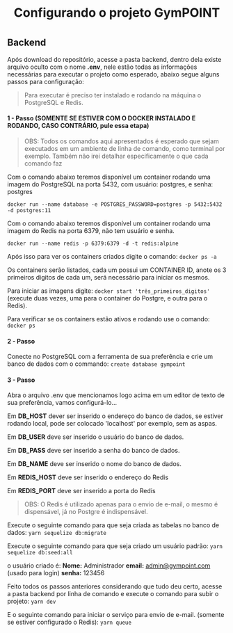 <center><h1> Configurando o projeto GymPOINT <h1></center>

## Backend

<p>Após download do repositório, acesse a pasta backend, dentro dela existe arquivo oculto com o nome <strong>.env</strong>, nele
estão todas as informações necessárias para executar o projeto como esperado, abaixo segue alguns passos para configuração:

> Para executar é preciso ter instalado e rodando na máquina o PostgreSQL e Redis.</p>

#### 1 - Passo (SOMENTE SE ESTIVER COM O DOCKER INSTALADO E RODANDO, CASO CONTRÁRIO, pule essa etapa)

> OBS: Todos os comandos aqui apresentados é esperado que sejam executados em um ambiente de linha de comando, como terminal por exemplo.
> Também não irei detalhar especificamente o que cada comando faz

<p>Com o comando abaixo teremos disponível um container rodando uma imagem do PostgreSQL na porta 5432, com usuário: postgres, e senha: postgres</p>

`docker run --name database -e POSTGRES_PASSWORD=postgres -p 5432:5432 -d postgres:11`

<p>Com o comando abaixo teremos disponível um container rodando uma imagem do Redis na porta 6379, não tem usuário e senha.</p>

`docker run --name redis -p 6379:6379 -d -t redis:alpine`

Após isso para ver os containers criados digite o comando:
`docker ps -a`

<p>Os containers serão listados, cada um possui um CONTAINER ID, anote os 3 primeiros digitos de cada um, será necessário para iniciar os mesmos.</p>

Para iniciar as imagens digite:
`docker start 'três_primeiros_digitos'` (execute duas vezes, uma para o container do Postgre, e outra para o Redis).

Para verificar se os containers estão ativos e rodando use o comando:
`docker ps`

#### 2 - Passo

Conecte no PostgreSQL com a ferramenta de sua preferência e crie um banco de dados com o commando:
`create database gympoint`

#### 3 - Passo

<p>Abra o arquivo .env que mencionamos logo acima em um editor de texto de sua preferência, vamos configurá-lo...</p>

<p>Em <strong>DB_HOST</strong> dever ser inserido o endereço do banco de dados, se estiver rodando local, pode ser colocado 'localhost' por exemplo, sem as aspas.</p>

<p>Em <strong>DB_USER</strong> deve ser inserido o usuário do banco de dados.</p>

<p>Em <strong>DB_PASS</strong> deve ser inserido a senha do banco de dados.</p>

<p>Em <strong>DB_NAME</strong> deve ser inserido o nome do banco de dados.</p>

<p>Em <strong>REDIS_HOST</strong> deve ser inserido o endereço do Redis</p>

<p>Em <strong>REDIS_PORT</strong> deve ser inserido a porta do Redis</p>

> OBS: O Redis é utilizado apenas para o envio de e-mail, o mesmo é dispensável, já no Postgre é indispensável.

Execute o seguinte comando para que seja criada as tabelas no banco de dados:
`yarn sequelize db:migrate`

Execute o seguinte comando para que seja criado um usuário padrão:
`yarn sequelize db:seed:all`

o usuário criado é:
<strong>Nome:</strong> Administrador
<strong>email:</strong> admin@gympoint.com (usado para login)
<strong>senha:</strong> 123456

Feito todos os passos anteriores considerando que tudo deu certo, acesse a pasta backend por linha de comando e execute o comando para subir o projeto:
`yarn dev`

E o seguinte comando para iniciar o serviço para envio de e-mail. (somente se estiver configurado o Redis):
`yarn queue`
